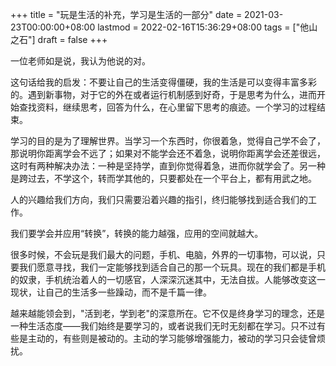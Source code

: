 +++
title = "玩是生活的补充，学习是生活的一部分"
date = 2021-03-23T00:00:00+08:00
lastmod = 2022-02-16T15:36:29+08:00
tags = ["他山之石"]
draft = false
+++

一位老师如是说，我认为他说的对。

这句话给我的启发：不要让自己的生活变得僵硬，我的生活是可以变得丰富多彩的。遇到新事物，对于它的外在或者运行机制感到好奇，于是思考为什么，进而开始查找资料，继续思考，回答为什么，在心里留下思考的痕迹。一个学习的过程结束。

学习的目的是为了理解世界。当学习一个东西时，你很着急，觉得自己学不会了，那说明你距离学会不远了；如果对不能学会还不着急，说明你距离学会还差很远，这时有两种解决办法：一种是坚持学，直到你觉得着急，进而你就学会了。另一种是跨过去，不学这个，转而学其他的，只要都处在一个平台上，都有用武之地。

人的兴趣给我们方向，我们只需要沿着兴趣的指引，终归能够找到适合我们的工作。

我们要学会并应用“转换”，转换的能力越强，应用的空间就越大。

很多时候，不会玩是我们最大的问题，手机、电脑，外界的一切事物，可以说，只要我们愿意寻找，我们一定能够找到适合自己的那一个玩具。现在的我们都是手机的奴隶，手机统治着人的一切感官，人深深沉迷其中，无法自拔。人能够改变这一现状，让自己的生活多一些躁动，而不是千篇一律。

越来越能领会到，"活到老，学到老"的深意所在。它不仅是终身学习的理念，还是一种生活态度——我们始终是要学习的，或者说我们无时无刻都在学习。只不过有些是主动的，有些则是被动的。主动的学习能够增强能力，被动的学习只会徒曾烦扰。